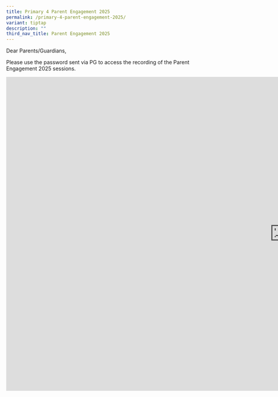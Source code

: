 ```yaml
---
title: Primary 4 Parent Engagement 2025
permalink: /primary-4-parent-engagement-2025/
variant: tiptap
description: ""
third_nav_title: Parent Engagement 2025
---
```

<p>Dear Parents/Guardians,</p>
<p>Please use the password sent via PG to access the recording of the Parent
Engagement 2025 sessions.</p>
<p></p>
<div class="iframe-wrapper">
<iframe height="844" width="1500" allowfullscreen="true" frameborder="0" src="https://player.vimeo.com/video/1053278081?badge=0&amp;autopause=0&amp;player_id=0&amp;app_id=58479"></iframe>
</div>
<p></p>